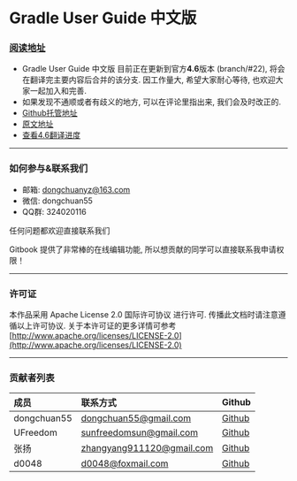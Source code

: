# Gradle User Guide 中文版

### [阅读地址](http://dongchuan.gitbooks.io/gradle-user-guide-/)

* Gradle User Guide 中文版 目前正在更新到官方**4.6**版本 \(branch/\#22\), 将会在翻译完主要内容后合并的该分支. 因工作量大, 希望大家耐心等待, 也欢迎大家一起加入和完善.
* 如果发现不通顺或者有歧义的地方, 可以在评论里指出来, 我们会及时改正的.
* [Github托管地址](https://github.com/DONGChuan/GradleUserGuide)
* [原文地址](https://docs.gradle.org/current/userguide/userguide.html)
* [查看4.6翻译进度](https://github.com/DONGChuan/GradleUserGuide/tree/changes/22)

---

### 如何参与&联系我们

* 邮箱: dongchuanyz@163.com
* 微信: dongchuan55
* QQ群: 324020116

任何问题都欢迎直接联系我们

Gitbook 提供了非常棒的在线编辑功能, 所以想贡献的同学可以直接联系我申请权限！

---

### 许可证

本作品采用 Apache License 2.0 国际许可协议 进行许可. 传播此文档时请注意遵循以上许可协议.  关于本许可证的更多详情可参考 [http://www.apache.org/licenses/LICENSE-2.0](http://www.apache.org/licenses/LICENSE-2.0)

---

### 贡献者列表

| 成员 | 联系方式 | Github |
| :--- | :--- | :--- |
| dongchuan55 | dongchuan55@gmail.com | [Github](https://github.com/DONGChuan) |
| UFreedom | sunfreedomsun@gmail.com | [Github](https://github.com/UFreedom) |
| 张扬 | zhangyang911120@gmail.com | [Github](https://github.com/dreamkidd) |
| d0048 | d0048@foxmail.com | [Github](https://github.com/D0048) |



